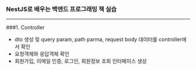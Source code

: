 ### NestJS로 배우는 백엔드 프로그래밍 책 실습

---
###1. Controller
- dto 생성 및 query param, path parma, request body 데이터를 controller에서 확인
- 요청객체와 응답객체 확인
- 회원가입, 이메일 인증, 로그인, 회원정보 조회 인터페이스 생성
